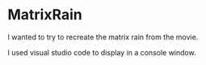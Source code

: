 # MatrixRain

I wanted to try to recreate the matrix rain from the movie. 

I used visual studio code to display in a console window. 

